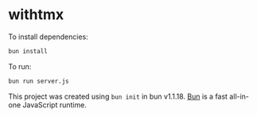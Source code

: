 # withtmx

To install dependencies:

```bash
bun install
```

To run:

```bash
bun run server.js
```

This project was created using `bun init` in bun v1.1.18. [Bun](https://bun.sh) is a fast all-in-one JavaScript runtime.
